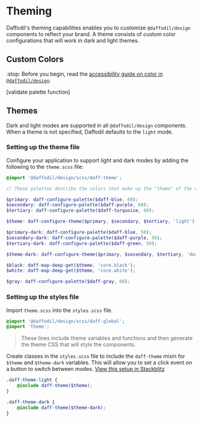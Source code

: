 # Theming
Daffodil's theming capabilities enables you to customize `@daffodil/design` components to reflect your brand. A theme consists of custom color configurations that will work in dark and light themes.

## Custom Colors
:stop: Before you begin, read the [accessibility guide on color in `@daffodil/design`](../accessibility#color.md).

[validate palette function]

## Themes
Dark and light modes are supported in all `@daffodil/design` components. When a theme is not specified, Daffodil defaults to the `light` mode.

### Setting up the theme file
Configure your application to support light and dark modes by adding the following to the `theme.scss` file:

```scss
@import '@daffodil/design/scss/daff-theme';

// These palettes describe the colors that make up the "theme" of the components.

$primary: daff-configure-palette($daff-blue, 60);
$secondary: daff-configure-palette($daff-purple, 60);
$tertiary: daff-configure-palette($daff-turquoise, 60);

$theme: daff-configure-theme($primary, $secondary, $tertiary, 'light');

$primary-dark: daff-configure-palette($daff-blue, 50);
$secondary-dark: daff-configure-palette($daff-purple, 50);
$tertiary-dark: daff-configure-palette($daff-green, 50);

$theme-dark: daff-configure-theme($primary, $secondary, $tertiary, 'dark');

$black: daff-map-deep-get($theme, 'core.black');
$white: daff-map-deep-get($theme, 'core.white');

$gray: daff-configure-palette($daff-gray, 60);
```

### Setting up the styles file
Import `theme.scss` into the `styles.scss` file.

```scss
@import '@daffodil/design/scss/daff-global';
@import 'theme';
```

> These lines include theme variables and functions and then generate the theme CSS that will style the components.

Create classes in the `styles.scss` file to include the `daff-theme` mixin for `$theme` and `$theme-dark` variables. This will allow you to set a click event on a button to switch between modes. [View this setup in Stackblitz](https://stackblitz.com/edit/daffodil-design-theming-angular-10)

```scss
.daff-theme-light {
	@include daff-theme($theme);
}

.daff-theme-dark {
	@include daff-theme($theme-dark);
}
```